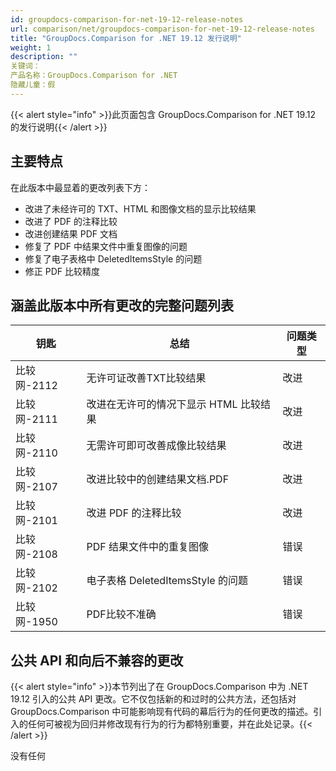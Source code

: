```yaml
---
id: groupdocs-comparison-for-net-19-12-release-notes
url: comparison/net/groupdocs-comparison-for-net-19-12-release-notes
title: "GroupDocs.Comparison for .NET 19.12 发行说明"
weight: 1
description: ""
关键词：
产品名称：GroupDocs.Comparison for .NET
隐藏儿童：假
---
```

{{< alert style="info" >}}此页面包含 GroupDocs.Comparison for .NET 19.12 的发行说明{{< /alert >}}

## 主要特点

在此版本中最显着的更改列表下方：

* 改进了未经许可的 TXT、HTML 和图像文档的显示比较结果
* 改进了 PDF 的注释比较
* 改进创建结果 PDF 文档
* 修复了 PDF 中结果文件中重复图像的问题
* 修复了电子表格中 DeletedItemsStyle 的问题
* 修正 PDF 比较精度

## 涵盖此版本中所有更改的完整问题列表

|钥匙 |总结 |问题类型 |
| --- | --- | --- |
|比较网-2112 |无许可证改善TXT比较结果|改进 |
|比较网-2111 |改进在无许可的情况下显示 HTML 比较结果 |改进 |
|比较网-2110 |无需许可即可改善成像比较结果 |改进 |
|比较网-2107 |改进比较中的创建结果文档.PDF |改进 |
|比较网-2101 |改进 PDF 的注释比较 |改进 |
|比较网-2108 | PDF 结果文件中的重复图像 |错误 |
|比较网-2102 |电子表格 DeletedItemsStyle 的问题 |错误 |
|比较网-1950 | PDF比较不准确|错误 |

## 公共 API 和向后不兼容的更改

{{< alert style="info" >}}本节列出了在 GroupDocs.Comparison 中为 .NET 19.12 引入的公共 API 更改。它不仅包括新的和过时的公共方法，还包括对 GroupDocs.Comparison 中可能影响现有代码的幕后行为的任何更改的描述。引入的任何可被视为回归并修改现有行为的行为都特别重要，并在此处记录。{{< /alert >}}

没有任何

